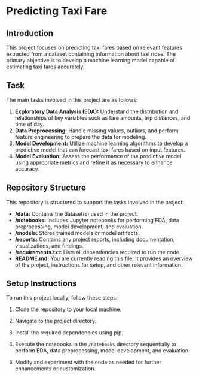 # Predicting Taxi Fare

## Introduction

This project focuses on predicting taxi fares based on relevant features extracted from a dataset containing information about taxi rides. The primary objective is to develop a machine learning model capable of estimating taxi fares accurately.

## Task

The main tasks involved in this project are as follows:

1. **Exploratory Data Analysis (EDA):** Understand the distribution and relationships of key variables such as fare amounts, trip distances, and time of day.
2. **Data Preprocessing:** Handle missing values, outliers, and perform feature engineering to prepare the data for modeling.
3. **Model Development:** Utilize machine learning algorithms to develop a predictive model that can forecast taxi fares based on input features.
4. **Model Evaluation:** Assess the performance of the predictive model using appropriate metrics and refine it as necessary to enhance accuracy.

## Repository Structure

This repository is structured to support the tasks involved in the project:

- **/data:** Contains the dataset(s) used in the project.
- **/notebooks:** Includes Jupyter notebooks for performing EDA, data preprocessing, model development, and evaluation.
- **/models:** Stores trained models or model artifacts.
- **/reports:** Contains any project reports, including documentation, visualizations, and findings.
- **/requirements.txt:** Lists all dependencies required to run the code.
- **README.md:** You are currently reading this file! It provides an overview of the project, instructions for setup, and other relevant information.

## Setup Instructions

To run this project locally, follow these steps:

1. Clone the repository to your local machine.

2. Navigate to the project directory.

3. Install the required dependencies using pip.

4. Execute the notebooks in the `/notebooks` directory sequentially to perform EDA, data preprocessing, model development, and evaluation.

5. Modify and experiment with the code as needed for further enhancements or customization.


